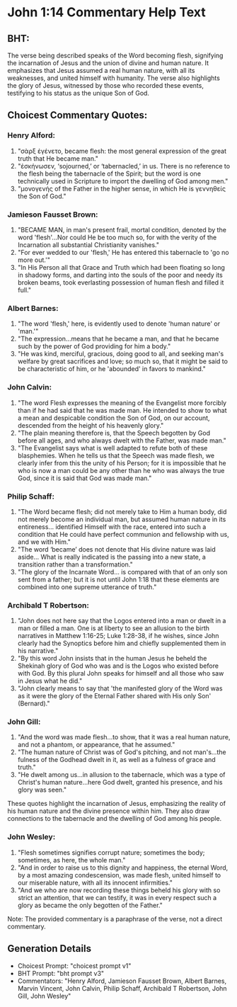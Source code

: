 # John 1:14 Commentary Help Text

## BHT:
The verse being described speaks of the Word becoming flesh, signifying the incarnation of Jesus and the union of divine and human nature. It emphasizes that Jesus assumed a real human nature, with all its weaknesses, and united himself with humanity. The verse also highlights the glory of Jesus, witnessed by those who recorded these events, testifying to his status as the unique Son of God.

## Choicest Commentary Quotes:
### Henry Alford:
1. "σὰρξ ἐγένετο, became flesh: the most general expression of the great truth that He became man."
2. "ἐσκήνωσεν, ‘sojourned,’ or ‘tabernacled,’ in us. There is no reference to the flesh being the tabernacle of the Spirit; but the word is one technically used in Scripture to import the dwelling of God among men."
3. "μονογενής of the Father in the higher sense, in which He is γεννηθείς the Son of God."


### Jamieson Fausset Brown:
1. "BECAME MAN, in man's present frail, mortal condition, denoted by the word 'flesh'...Nor could He be too much so, for with the verity of the Incarnation all substantial Christianity vanishes."
2. "For ever wedded to our 'flesh,' He has entered this tabernacle to 'go no more out.'"
3. "In His Person all that Grace and Truth which had been floating so long in shadowy forms, and darting into the souls of the poor and needy its broken beams, took everlasting possession of human flesh and filled it full."

### Albert Barnes:
1. "The word 'flesh,' here, is evidently used to denote 'human nature' or 'man.'"
2. "The expression...means that he became a man, and that he became such by the power of God providing for him a body."
3. "He was kind, merciful, gracious, doing good to all, and seeking man's welfare by great sacrifices and love; so much so, that it might be said to be characteristic of him, or he 'abounded' in favors to mankind."

### John Calvin:
1. "The word Flesh expresses the meaning of the Evangelist more forcibly than if he had said that he was made man. He intended to show to what a mean and despicable condition the Son of God, on our account, descended from the height of his heavenly glory."
2. "The plain meaning therefore is, that the Speech begotten by God before all ages, and who always dwelt with the Father, was made man."
3. "The Evangelist says what is well adapted to refute both of these blasphemies. When he tells us that the Speech was made flesh, we clearly infer from this the unity of his Person; for it is impossible that he who is now a man could be any other than he who was always the true God, since it is said that God was made man."

### Philip Schaff:
1. "The Word became flesh; did not merely take to Him a human body, did not merely become an individual man, but assumed human nature in its entireness... identified Himself with the race, entered into such a condition that He could have perfect communion and fellowship with us, and we with Him." 
2. "The word ‘became’ does not denote that His divine nature was laid aside... What is really indicated is the passing into a new state, a transition rather than a transformation." 
3. "The glory of the Incarnate Word... is compared with that of an only son sent from a father; but it is not until John 1:18 that these elements are combined into one supreme utterance of truth."

### Archibald T Robertson:
1. "John does not here say that the Logos entered into a man or dwelt in a man or filled a man. One is at liberty to see an allusion to the birth narratives in Matthew 1:16-25; Luke 1:28-38, if he wishes, since John clearly had the Synoptics before him and chiefly supplemented them in his narrative."
2. "By this word John insists that in the human Jesus he beheld the Shekinah glory of God who was and is the Logos who existed before with God. By this plural John speaks for himself and all those who saw in Jesus what he did."
3. "John clearly means to say that 'the manifested glory of the Word was as it were the glory of the Eternal Father shared with His only Son' (Bernard)."

### John Gill:
1. "And the word was made flesh...to show, that it was a real human nature, and not a phantom, or appearance, that he assumed."
2. "The human nature of Christ was of God's pitching, and not man's...the fulness of the Godhead dwelt in it, as well as a fulness of grace and truth."
3. "He dwelt among us...in allusion to the tabernacle, which was a type of Christ's human nature...here God dwelt, granted his presence, and his glory was seen."

These quotes highlight the incarnation of Jesus, emphasizing the reality of his human nature and the divine presence within him. They also draw connections to the tabernacle and the dwelling of God among his people.

### John Wesley:
1. "Flesh sometimes signifies corrupt nature; sometimes the body; sometimes, as here, the whole man."
2. "And in order to raise us to this dignity and happiness, the eternal Word, by a most amazing condescension, was made flesh, united himself to our miserable nature, with all its innocent infirmities."
3. "And we who are now recording these things beheld his glory with so strict an attention, that we can testify, it was in every respect such a glory as became the only begotten of the Father."

Note: The provided commentary is a paraphrase of the verse, not a direct commentary.


## Generation Details
- Choicest Prompt: "choicest prompt v1"
- BHT Prompt: "bht prompt v3"
- Commentators: "Henry Alford, Jamieson Fausset Brown, Albert Barnes, Marvin Vincent, John Calvin, Philip Schaff, Archibald T Robertson, John Gill, John Wesley"
